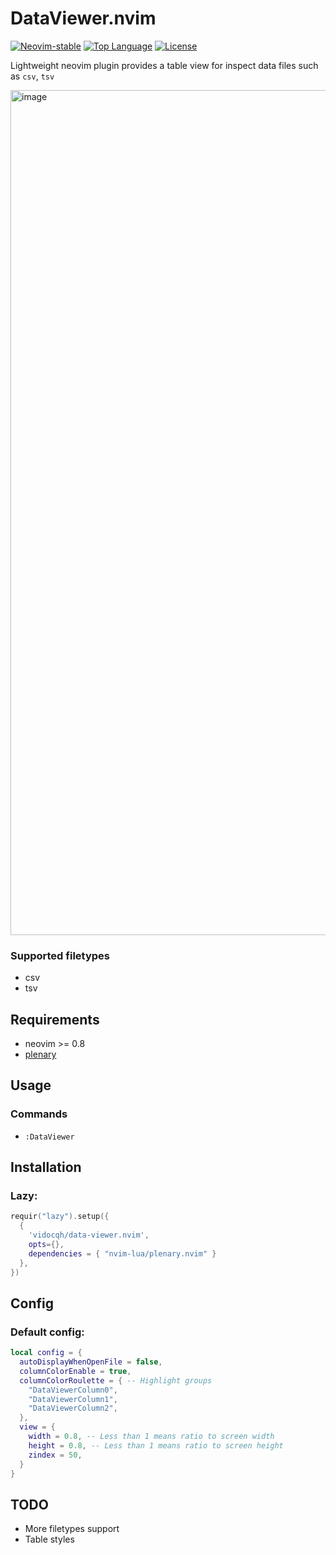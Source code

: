 # DataViewer.nvim

<a href="https://github.com/neovim/neovim/releases/tag/stable"><img alt="Neovim-stable" src="https://img.shields.io/badge/Neovim-stable-blueviolet.svg?style=flat-square&logo=Neovim&logoColor=green" /></a>
<a href="https://github.com/vidocqh/data-viewer.nvim/search?l=lua"><img alt="Top Language" src="https://img.shields.io/github/languages/top/vidocqh/data-viewer.nvim?style=flat-square&label=Lua&logo=lua&logoColor=darkblue" /></a>
<a href="https://github.com/vidocqh/data-viewer.nvim/blob/main/LICENSE"><img alt="License" src="https://img.shields.io/github/license/vidocqh/data-viewer.nvim?style=flat-square&logo=MIT&label=License" /></a>

Lightweight neovim plugin provides a table view for inspect data files such as `csv`, `tsv`

<img width="1352" alt="image" src="https://github.com/VidocqH/data-viewer.nvim/assets/16725418/7b933b3a-fd4e-4758-9917-9055c35796db">

### Supported filetypes

- csv
- tsv

## Requirements

- neovim >= 0.8
- [plenary](https://github.com/nvim-lua/plenary.nvim)

## Usage

### Commands

- `:DataViewer`

## Installation

### Lazy:

```lua
requir("lazy").setup({
  {
    'vidocqh/data-viewer.nvim',
    opts={},
    dependencies = { "nvim-lua/plenary.nvim" }
  },
})
```

## Config

### Default config:

```lua
local config = {
  autoDisplayWhenOpenFile = false,
  columnColorEnable = true,
  columnColorRoulette = { -- Highlight groups
    "DataViewerColumn0",
    "DataViewerColumn1",
    "DataViewerColumn2",
  },
  view = {
    width = 0.8, -- Less than 1 means ratio to screen width
    height = 0.8, -- Less than 1 means ratio to screen height
    zindex = 50,
  }
}
```

## TODO

- More filetypes support
- Table styles
